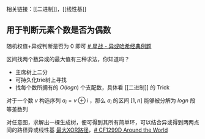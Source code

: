 相关链接：[[二进制]]，[[线性基]]
## 用于判断元素个数是否为偶数
随机权值+异或判断是否为 $0$ 即可
[# 星战 - 异或哈希经典例题](https://www.luogu.com.cn/problem/P8819)


 区间找两个数异或的最大值有三种求法，你知道吗？
+ 主席树上二分
+ 可持久化trie树上寻找
+ 找每个数所拥有的 $O(logn)$ 个支配数，具体看 [[二进制]] 的 Trick

对于一个数 $v$ 构造序列 $a_i=v \oplus i$ ，那么 $a_i$ 的区间 $[1,n]$ 能够被分解为 $logn$ 段等差数列

对任意图，求解出一棵生成树，便可得到其所有简单环，可以结合异或得到两两点间的路径异或线性基 [最大XOR路径](https://www.luogu.com.cn/problem/P4151)，[# CF1299D Around the World](https://www.luogu.com.cn/problem/CF1299D)
